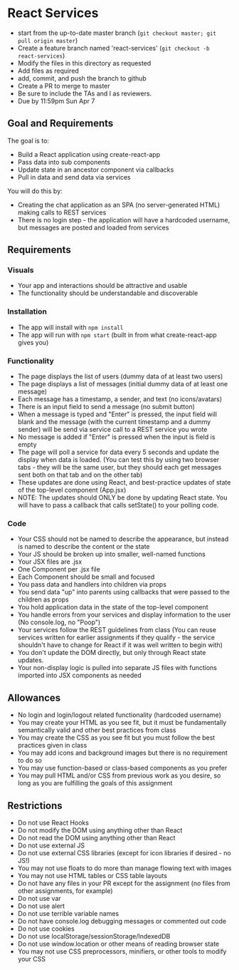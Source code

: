 # React Services
* start from the up-to-date master branch (`git checkout master; git pull origin master`)
* Create a feature branch named 'react-services' (`git checkout -b react-services`)
* Modify the files in this directory as requested
* Add files as required
* add, commit, and push the branch to github
* Create a PR to merge to master
* Be sure to include the TAs and I as reviewers.  
* Due by 11:59pm Sun Apr 7

## Goal and Requirements

The goal is to:
* Build a React application using create-react-app
* Pass data into sub components
* Update state in an ancestor component via callbacks
* Pull in data and send data via services

You will do this by:
* Creating the chat application as an SPA (no server-generated HTML) making calls to REST services
* There is no login step - the application will have a hardcoded username, but messages are posted and loaded from services

## Requirements

### Visuals

* Your app and interactions should be attractive and usable
* The functionality should be understandable and discoverable

### Installation
* The app will install with `npm install`
* The app will run with `npm start` (built in from what create-react-app gives you)

### Functionality
* The page displays the list of users (dummy data of at least two users)
* The page displays a list of messages (initial dummy data of at least one message)
* Each message has a timestamp, a sender, and text (no icons/avatars)
* There is an input field to send a message (no submit button)
* When a message is typed and "Enter" is pressed, the input field will blank and the message (with the current timestamp and a dummy sender) will be send via service call to a REST service you wrote
* No message is added if "Enter" is pressed when the input is field is empty
* The page will poll a service for data every 5 seconds and update the display when data is loaded.  (You can test this by using two browser tabs - they will be the same user, but they should each get messages sent both on that tab and on the other tab)
* These updates are done using React, and best-practice updates of state of the top-level component (App.jsx)
* NOTE: The updates should ONLY be done by updating React state.  You will have to pass a callback that calls setState() to your polling code.

### Code
* Your CSS should not be named to describe the appearance, but instead is named to describe the content or the state
* Your JS should be broken up into smaller, well-named functions
* Your JSX files are .jsx
* One Component per .jsx file
* Each Component should be small and focused
* You pass data and handlers into children via props
* You send data "up" into parents using callbacks that were passed to the children as props
* You hold application data in the state of the top-level component
* You handle errors from your services and display information to the user (No console.log, no "Poop")
* Your services follow the REST guidelines from class (You can reuse services written for earlier assignments if they qualify - the service shouldn't have to change for React if it was well written to begin with)
* You don't update the DOM directly, but only through React state updates.
* Your non-display logic is pulled into separate JS files with functions imported into JSX components as needed

## Allowances
* No login and login/logout related functionality (hardcoded username)
* You may create your HTML as you see fit, but it must be fundamentally semantically valid and other best practices from class
* You may create the CSS as you see fit but you must follow the best practices given in class
* You may add icons and background images but there is no requirement to do so
* You may use function-based or class-based components as you prefer
* You may pull HTML and/or CSS from previous work as you desire, so long as you are fulfilling the goals of this assignment

## Restrictions
* Do not use React Hooks
* Do not modify the DOM using anything other than React
* Do not read the DOM using anything other than React
* Do not use external JS
* Do not use external CSS libraries (except for icon libraries if desired - no JS!)
* You may not use floats to do more than manage flowing text with images
* You may not use HTML tables or CSS table layouts
* Do not have any files in your PR except for the assignment (no files from other assignments, for example)
* Do not use var
* Do not use alert
* Do not use terrible variable names
* Do not have console.log debugging messages or commented out code
* Do not use cookies
* Do not use localStorage/sessionStorage/IndexedDB
* Do not use window.location or other means of reading browser state
* You may not use CSS preprocessors, minifiers, or other tools to modify your CSS
